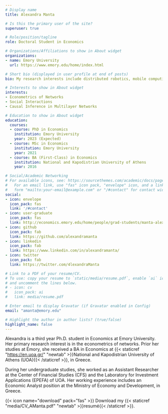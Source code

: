 ```yaml
---
# Display name
title: Alexandra Manta

# Is this the primary user of the site?
superuser: true

# Role/position/tagline
role: Doctoral Student in Economics

# Organizations/Affiliations to show in About widget
organizations:
- name: Emory University
  url: https://www.emory.edu/home/index.html

# Short bio (displayed in user profile at end of posts)
bio: My research interests include distributed robotics, mobile computing and programmable matter.

# Interests to show in About widget
interests:
- Econometrics of Networks
- Social Interactions
- Causal Inference in Multilayer Networks

# Education to show in About widget
education:
  courses:
  - course: PhD in Economics
    institution: Emory University
    year: 2023 (Expected)
  - course: MSc in Economics
    institution: Emory University
    year: 2021 
  - course: BA (First-Class) in Economics
    institution: National and Kapodistrian University of Athens
    year: 2016

# Social/Academic Networking
# For available icons, see: https://sourcethemes.com/academic/docs/page-builder/#icons
#   For an email link, use "fas" icon pack, "envelope" icon, and a link in the
#   form "mailto:your-email@example.com" or "/#contact" for contact widget.
social:
- icon: envelope
  icon_pack: fas
  link: '/#contact'
- icon: user-graduate
  icon_pack: fas
  link: http://economics.emory.edu/home/people/grad-students/manta-alexandra.html 
- icon: github
  icon_pack: fab
  link: https://github.com/alexandramanta
- icon: linkedin
  icon_pack: fab
  link: https://www.linkedin.com/in/alexandramanta/
- icon: twitter
  icon_pack: fab
  link: https://twitter.com/4lexandraManta

# Link to a PDF of your resume/CV.
# To use: copy your resume to `static/media/resume.pdf`, enable `ai` icons in `params.toml`, 
# and uncomment the lines below.
# - icon: cv
#   icon_pack: ai
#   link: media/resume.pdf

# Enter email to display Gravatar (if Gravatar enabled in Config)
email: "amanta@emory.edu"

# Highlight the author in author lists? (true/false)
highlight_name: false
---
```


Alexandra is a third year Ph.D. student in Economics at Emory University. Her primary research interest is in the econometrics of networks. Prior her studies at Emory, she received a BA in Economics at {{< staticref "https://en.uoa.gr/" "newtab" >}}National and Kapodistrian University of Athens (UOA){{< /staticref >}}, in Greece. 

During her undergraduate studies, she worked as an Assistant Researcher at the Center of Financial Studies (CFS) and the Laboratory for Investment Applications (EPEFA) of UOA. Her working experience includes an Economic Analyst position at the Ministry of Economy and Development, in Greece.

{{< icon name="download" pack="fas" >}} Download my {{< staticref "media/CV_AManta.pdf" "newtab" >}}resumé{{< /staticref >}}.
